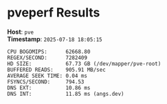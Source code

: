 # pveperf Results

**Host**: `pve`  
**Timestamp**: `2025-07-18 18:05:15`

```
CPU BOGOMIPS:      62668.80
REGEX/SECOND:      7282409
HD SIZE:           67.73 GB (/dev/mapper/pve-root)
BUFFERED READS:    905.91 MB/sec
AVERAGE SEEK TIME: 0.04 ms
FSYNCS/SECOND:     794.53
DNS EXT:           10.86 ms
DNS INT:           11.85 ms (angs.dev)
```
